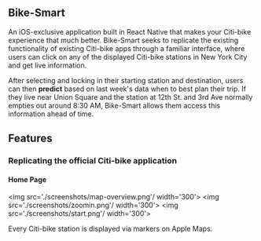 ## Bike-Smart

An iOS-exclusive application built in React Native that makes your Citi-bike experience that 
much better. Bike-Smart seeks to replicate the existing functionality of
existing Citi-bike apps through a familiar interface, where users can click on 
any of the displayed Citi-bike stations in New York City and get live information.

After selecting and locking in their starting station and destination, 
users can then **predict** based on last week's data when to best plan their trip.
If they live near Union Square and the station at 12th St. and 3rd Ave normally empties
out around 8:30 AM, Bike-Smart allows them access this information ahead of time.

## Features

### Replicating the official Citi-bike application

#### Home Page
 <img src='./screenshots/map-overview.png'/ width='300'>
 <img src='./screenshots/zoomin.png'/ width='300'>
 <img src='./screenshots/start.png'/ width='300'>

 Every Citi-bike station is displayed via markers on Apple Maps. 

<!--![alt text](./screenshots/map-overview.png)-->

